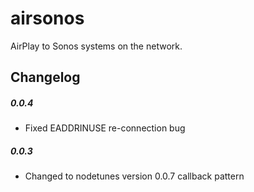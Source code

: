 airsonos
========

AirPlay to Sonos systems on the network.

Changelog
---------

##### 0.0.4
- Fixed EADDRINUSE re-connection bug

##### 0.0.3
- Changed to nodetunes version 0.0.7 callback pattern

